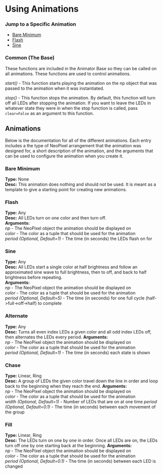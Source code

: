 # Using Animations
### Jump to a Specific Animation
- [Bare Minimum](#Bare-Minimum)
- [Flash](#Flash)
- [Sine](#Sine)

### Common (The Base)
These functions are included in the Animator Base so they can be called on all animations.
These functions are used to control animations.

*start()* - This function starts playing the animation on the np object that was
passed to the animation when it was instantiated.

*stop()* - This function stops the animation.  By default, this function will turn
off all LEDs after stopping the animation.  If you want to leave the LEDs in
whatever state they were in when the stop function is called, pass
`clear=False` as an argument to this function.

## Animations
Below  is the documentation for all of the different animations.  Each entry includes
a the type of NeoPixel arrangement that the animation was designed for, a short
description of the animation, and the arguments that can be used to configure the
animation when you create it.
### Bare Minimum
**Type:** None  
**Desc:** This animation does nothing and should not be used.  It is meant as a
template to give a starting point for creating new animations.

### Flash
**Type:** Any  
**Desc:** All LEDs turn on one color and then turn off.  
**Arguments:**  
  *np* - The NeoPixel object the animation should be displayed on  
  *color* - The color as a tuple that should be used for the animation  
   *period (Optional, Default=1)* - The time (in seconds) the LEDs flash on for

### Sine
**Type:** Any  
**Desc:** All LEDs start a single color at half brightness and follow an approximated
sine wave to full brightness, then to off, and back to half brightness before repeating.  
**Arguments:**  
  *np* - The NeoPixel object the animation should be displayed on  
  *color* - The color as a tuple that should be used for the animation  
  *period (Optional, Default=5)* - The time (in seconds) for one full cycle
  (half->full->off->half) to complete

### Alternate
**Type:** Any  
**Desc:** Turns all even index LEDs a given color and all odd index LEDs off, then
alternates the LEDs every period.
**Arguments:**  
  *np* - The NeoPixel object the animation should be displayed on  
  *color* - The color as a tuple that should be used for the animation  
  *period (Optional, Default=1)* - The time (in seconds) each state is shown

### Chase
**Type:** Linear, Ring  
**Desc:** A group of LEDs the given color travel down the line in order and
loop back to the beginning when they reach the end.
**Arguments:**  
  *np* - The NeoPixel object the animation should be displayed on  
  *color* - The color as a tuple that should be used for the animation  
  *width (Optional, Default=1)* - Number of LEDs that are on at one time
  *period (Optional, Default=0.1)* - The time (in seconds) between each movement
of the group

### Fill
**Type:** Linear, Ring  
**Desc:** The LEDs turn on one by one in order.  Once all LEDs are on, the LEDs
turn off one by one starting back at the beginning.
**Arguments:**  
  *np* - The NeoPixel object the animation should be displayed on  
  *color* - The color as a tuple that should be used for the animation  
  *period (Optional, Default=0.1)* - The time (in seconds) between each LED is changed
